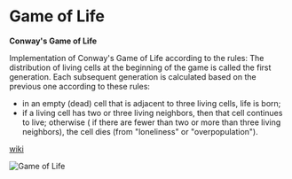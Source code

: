# Game of Life

**Conway's Game of Life**

Implementation of Conway's Game of Life according to the rules:
The distribution of living cells at the beginning of the game is called the first generation. Each
subsequent generation is calculated based on the previous one according to these rules:

- in an empty (dead) cell that is adjacent to three living cells, life is born;
- if a living cell has two or three living neighbors, then that cell continues to live; otherwise (
  if there are fewer than two or more than three living neighbors), the cell dies (from "loneliness"
  or "overpopulation").

[wiki](https://en.wikipedia.org/wiki/Conway%27s_Game_of_Life)

![Game of Life](/info/gifs/life.gif)